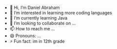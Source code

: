 - 👋 Hi, I’m Daniel Abraham
- 👀 I’m interested in learning more coding languages 
- 🌱 I’m currently learning Java 
- 💞️ I’m looking to collaborate on ...
- 📫 How to reach me ...
- 😄 Pronouns: ...
- ⚡ Fun fact: im in 12th grade

<!---
DanielAbraham-codes/DanielAbraham-codes is a ✨ special ✨ repository because its `README.md` (this file) appears on your GitHub profile.
You can click the Preview link to take a look at your changes.
--->
